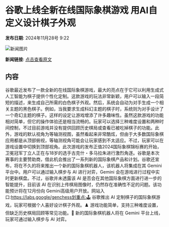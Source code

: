 # 谷歌上线全新在线国际象棋游戏 用AI自定义设计棋子外观

**发布日期**: 2024年11月28号 9:22

![新闻图片](https://upload.chinaz.com/2024/1128/6386838238693063589580135.png)

**新闻链接**: [点击查看原文](https://www.aibase.com/zh/news/13540)

## 内容

谷歌最近发布了一款全新的在线国际象棋游戏，最大的亮点在于它可以利用生成式人工智能为棋子提供个性化定制。这款游戏的玩法非常新颖，用户可以输入一段简短的描述，来生成自己所需的白色棋子外观。然后，系统会自动为对手生成一个相关主题的黑色棋子。例如，当我要求生成科幻主题的棋子时，系统则为对手设计了一个奇幻主题的棋子。这样的设定让游戏增添了许多趣味性。虽然这款游戏的功能相对简单，但它的操作体验还是相当流畅的。玩家可以选择三种难度设置和两种时间控制，不过目前游戏并没有提供回顾历史棋局或查看已被吃掉棋子的功能。此外，游戏的默认视角为等轴测视图，虽然看起来非常酷炫，但由于大多数国际象棋应用都是从顶部俯视，等轴测视角可能会让玩家感到不太适应。不过，玩家可以在游戏设置中切换到顶部视角。此次游戏的发布正值2024国际象棋锦标赛的开始，卫冕冠军丁立人正在与18岁的选手古克什・多马拉朱进行激烈角逐。谷歌是本次赛事的主要赞助商，借此机会推出了一系列新的国际象棋产品和计划。谷歌还宣布，将在不久的将来推出一个新的国际象棋机器人，该机器人将集成在其 Gemini 平台中。用户可以通过输入棋步与 AI 进行对弈，Gemini 会在游戏进行过程中实时更新棋盘。不过，谷歌并未透露该 AI 是否会在其他国际象棋方面进行进一步的智能提升，目前该 AI 在识别上传棋局图像时，仍然存在准确性不足的问题。该功能预计将在12月份向 Gemini高级用户开放。网站入口:https://labs.google/genchess划重点:🕹️ 谷歌推出 AI 定制棋子的国际象棋游戏，玩家可根据个人喜好设计棋子外观。♟️ 游戏功能简单，支持三种难度设置，但缺乏历史棋局回顾等常见功能。🤖 新的国际象棋机器人将在 Gemini 平台上线，玩家可通过输入棋步与 AI 对弈。
